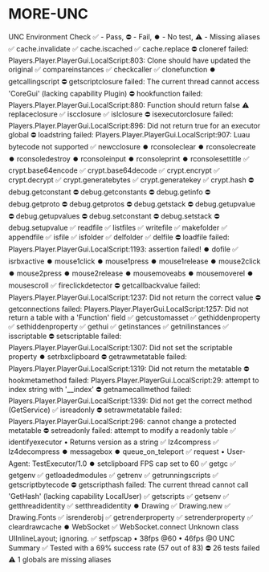 # MORE-UNC
UNC Environment Check
✅ - Pass, ⛔ - Fail, ⏺️ - No test, ⚠️ - Missing aliases
✅ cache.invalidate
✅ cache.iscached
✅ cache.replace
⛔ cloneref failed: Players.Player.PlayerGui.LocalScript:803: Clone should have updated the original
✅ compareinstances
✅ checkcaller
✅ clonefunction
⏺️ getcallingscript
⛔ getscriptclosure failed: The current thread cannot access 'CoreGui' (lacking capability Plugin)
⛔ hookfunction failed: Players.Player.PlayerGui.LocalScript:880: Function should return false
⚠️ replaceclosure
✅ iscclosure
✅ islclosure
⛔ isexecutorclosure failed: Players.Player.PlayerGui.LocalScript:896: Did not return true for an executor global
⛔ loadstring failed: Players.Player.PlayerGui.LocalScript:907: Luau bytecode not supported
✅ newcclosure
⏺️ rconsoleclear
⏺️ rconsolecreate
⏺️ rconsoledestroy
⏺️ rconsoleinput
⏺️ rconsoleprint
⏺️ rconsolesettitle
✅ crypt.base64encode
✅ crypt.base64decode
✅ crypt.encrypt
✅ crypt.decrypt
✅ crypt.generatebytes
✅ crypt.generatekey
✅ crypt.hash
⛔ debug.getconstant
⛔ debug.getconstants
⛔ debug.getinfo
⛔ debug.getproto
⛔ debug.getprotos
⛔ debug.getstack
⛔ debug.getupvalue
⛔ debug.getupvalues
⛔ debug.setconstant
⛔ debug.setstack
⛔ debug.setupvalue
✅ readfile
✅ listfiles
✅ writefile
✅ makefolder
✅ appendfile
✅ isfile
✅ isfolder
✅ delfolder
✅ delfile
⛔ loadfile failed: Players.Player.PlayerGui.LocalScript:1193: assertion failed!
⏺️ dofile
✅ isrbxactive
⏺️ mouse1click
⏺️ mouse1press
⏺️ mouse1release
⏺️ mouse2click
⏺️ mouse2press
⏺️ mouse2release
⏺️ mousemoveabs
⏺️ mousemoverel
⏺️ mousescroll
✅ fireclickdetector
⛔ getcallbackvalue failed: Players.Player.PlayerGui.LocalScript:1237: Did not return the correct value
⛔ getconnections failed: Players.Player.PlayerGui.LocalScript:1257: Did not return a table with a 'Function' field
✅ getcustomasset
✅ gethiddenproperty
✅ sethiddenproperty
✅ gethui
✅ getinstances
✅ getnilinstances
✅ isscriptable
⛔ setscriptable failed: Players.Player.PlayerGui.LocalScript:1307: Did not set the scriptable property
⏺️ setrbxclipboard
⛔ getrawmetatable failed: Players.Player.PlayerGui.LocalScript:1319: Did not return the metatable
⛔ hookmetamethod failed: Players.Player.PlayerGui.LocalScript:29: attempt to index string with '__index'
⛔ getnamecallmethod failed: Players.Player.PlayerGui.LocalScript:1339: Did not get the correct method (GetService)
✅ isreadonly
⛔ setrawmetatable failed: Players.Player.PlayerGui.LocalScript:296: cannot change a protected metatable
⛔ setreadonly failed: attempt to modify a readonly table
✅ identifyexecutor • Returns version as a string
✅ lz4compress
✅ lz4decompress
⏺️ messagebox
⏺️ queue_on_teleport
✅ request • User-Agent: TestExecutor/1.0
⏺️ setclipboard
FPS cap set to 60
✅ getgc
✅ getgenv
✅ getloadedmodules
✅ getrenv
✅ getrunningscripts
✅ getscriptbytecode
⛔ getscripthash failed: The current thread cannot call 'GetHash' (lacking capability LocalUser)
✅ getscripts
✅ getsenv
✅ getthreadidentity
✅ setthreadidentity
⏺️ Drawing
✅ Drawing.new
✅ Drawing.Fonts
✅ isrenderobj
✅ getrenderproperty
✅ setrenderproperty
✅ cleardrawcache
⏺️ WebSocket
✅ WebSocket.connect
Unknown class UIInlineLayout; ignoring.
✅ setfpscap • 38fps @60 • 46fps @0
UNC Summary
✅ Tested with a 69% success rate (57 out of 83)
⛔ 26 tests failed
⚠️ 1 globals are missing aliases
